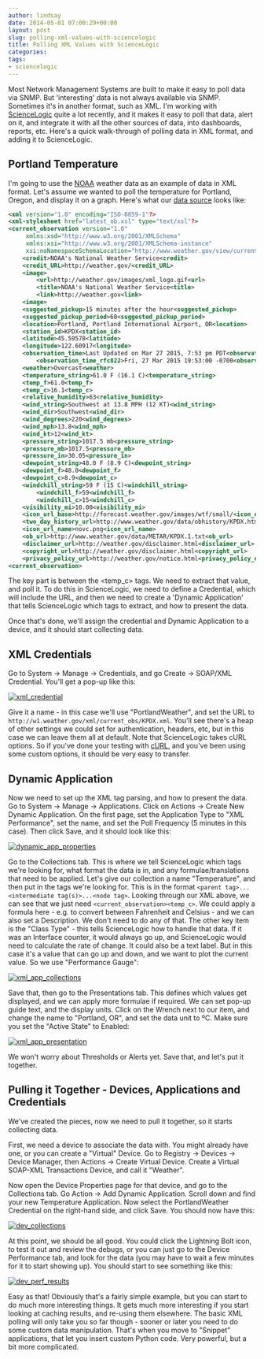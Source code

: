 ```yaml
---
author: lindsay
date: 2014-05-01 07:00:29+00:00
layout: post
slug: polling-xml-values-with-sciencelogic
title: Polling XML Values with ScienceLogic
categories:
tags:
- sciencelogic
---
```


Most Network Management Systems are built to make it easy to poll data via SNMP. But 'interesting' data is not always available via SNMP. Sometimes it's in another format, such as XML. I'm working with [ScienceLogic](http://www.sciencelogic.com/) quite a lot recently, and it makes it easy to poll that data, alert on it, and integrate it with all the other sources of data, into dashboards, reports, etc. Here's a quick walk-through of polling data in XML format, and adding it to ScienceLogic.

## Portland Temperature

I'm going to use the [NOAA](http://www.noaa.gov/) weather data as an example of data in XML format. Let's assume we wanted to poll the temperature for Portland, Oregon, and display it on a graph. Here's what our [data source](http://w1.weather.gov/xml/current_obs/KPDX.xml) looks like:

```xml
<xml version="1.0" encoding="ISO-8859-1"?>
<xml-stylesheet href="latest_ob.xsl" type="text/xsl"?>
<current_observation version="1.0"
     xmlns:xsd="http://www.w3.org/2001/XMLSchema"
     xmlns:xsi="http://www.w3.org/2001/XMLSchema-instance"
     xsi:noNamespaceSchemaLocation="http://www.weather.gov/view/current_observation.xsd">
    <credit>NOAA's National Weather Service<credit>
    <credit_URL>http://weather.gov/<credit_URL>
    <image>
        <url>http://weather.gov/images/xml_logo.gif<url>
        <title>NOAA's National Weather Service<title>
        <link>http://weather.gov<link>
    <image>
    <suggested_pickup>15 minutes after the hour<suggested_pickup>
    <suggested_pickup_period>60<suggested_pickup_period>
    <location>Portland, Portland International Airport, OR<location>
    <station_id>KPDX<station_id>
    <latitude>45.59578<latitude>
    <longitude>122.60917<longitude>
    <observation_time>Last Updated on Mar 27 2015, 7:53 pm PDT<observation_time>
        <observation_time_rfc822>Fri, 27 Mar 2015 19:53:00 -0700<observation_time_rfc822>
    <weather>Overcast<weather>
    <temperature_string>61.0 F (16.1 C)<temperature_string>
    <temp_f>61.0<temp_f>
    <temp_c>16.1<temp_c>
    <relative_humidity>63<relative_humidity>
    <wind_string>Southwest at 13.8 MPH (12 KT)<wind_string>
    <wind_dir>Southwest<wind_dir>
    <wind_degrees>220<wind_degrees>
    <wind_mph>13.8<wind_mph>
    <wind_kt>12<wind_kt>
    <pressure_string>1017.5 mb<pressure_string>
    <pressure_mb>1017.5<pressure_mb>
    <pressure_in>30.05<pressure_in>
    <dewpoint_string>48.0 F (8.9 C)<dewpoint_string>
    <dewpoint_f>48.0<dewpoint_f>
    <dewpoint_c>8.9<dewpoint_c>
    <windchill_string>59 F (15 C)<windchill_string>
        <windchill_f>59<windchill_f>
        <windchill_c>15<windchill_c>
    <visibility_mi>10.00<visibility_mi>
    <icon_url_base>http://forecast.weather.gov/images/wtf/small/<icon_url_base>
    <two_day_history_url>http://www.weather.gov/data/obhistory/KPDX.html<two_day_history_url>
    <icon_url_name>novc.png<icon_url_name>
    <ob_url>http://www.weather.gov/data/METAR/KPDX.1.txt<ob_url>
    <disclaimer_url>http://weather.gov/disclaimer.html<disclaimer_url>
    <copyright_url>http://weather.gov/disclaimer.html<copyright_url>
    <privacy_policy_url>http://weather.gov/notice.html<privacy_policy_url>
<current_observation>

```

The key part is between the <temp_c> tags. We need to extract that value, and poll it. To do this in ScienceLogic, we need to define a Credential, which will include the URL, and then we need to create a 'Dynamic Application' that tells ScienceLogic which tags to extract, and how to present the data.

Once that's done, we'll assign the credential and Dynamic Application to a device, and it should start collecting data.

## XML Credentials

Go to System -> Manage -> Credentials, and go Create -> SOAP/XML Credential. You'll get a pop-up like this:

[![xml_credential](/assets/2014/05/xml_credential.png)](/assets/2014/05/xml_credential.png)

Give it a name - in this case we'll use "PortlandWeather", and set the URL to `http://w1.weather.gov/xml/current_obs/KPDX.xml`. You'll see there's a heap of other settings we could set for authentication, headers, etc, but in this case we can leave them all at default. Note that ScienceLogic takes cURL options. So if you've done your testing with [cURL](http://curl.haxx.se/), and you've been using some custom options, it should be very easy to transfer.

## Dynamic Application

Now we need to set up the XML tag parsing, and how to present the data. Go to System -> Manage -> Applications. Click on Actions -> Create New Dynamic Application. On the first page, set the Application Type to "XML Performance", set the name, and set the Poll Frequency (5 minutes in this case). Then click Save, and it should look like this:

[![dynamic_app_properties](/assets/2014/05/dynamic_app_properties.png)](/assets/2014/05/dynamic_app_properties.png)

Go to the Collections tab. This is where we tell ScienceLogic which tags we're looking for, what format the data is in, and any formulae/translations that need to be applied. Let's give our collection a name "Temperature", and then put in the tags we're looking for. This is in the format `<parent tag>...<intermediate tag(s)>...<node tag>`. Looking through our XML above, we can see that we just need `<current_observation><temp_c>`. We could apply a formula here - e.g. to convert between Fahrenheit and Celsius - and we can also set a Description. We don't need to do any of that. The other key item is the "Class Type" - this tells ScienceLogic how to handle that data. If it was an Interface counter, it would always go up, and ScienceLogic would need to calculate the rate of change. It could also be a text label. But in this case it's a value that can go up and down, and we want to plot the current value. So we use "Performance Gauge":

[![xml_app_collections](/assets/2014/05/xml_app_collections.png)](/assets/2014/05/xml_app_collections.png)

Save that, then go to the Presentations tab. This defines which values get displayed, and we can apply more formulae if required. We can set pop-up guide text, and the display units. Click on the Wrench next to our item, and change the name to "Portland, OR", and set the data unit to ºC. Make sure you set the "Active State" to Enabled:

[![xml_app_presentation](/assets/2014/05/xml_app_presentation.png)](/assets/2014/05/xml_app_presentation.png)

We won't worry about Thresholds or Alerts yet. Save that, and let's put it together.

## Pulling it Together - Devices, Applications and Credentials

We've created the pieces, now we need to pull it together, so it starts collecting data.

First, we need a device to associate the data with. You might already have one, or you can create a "Virtual" Device. Go to Registry -> Devices -> Device Manager, then Actions -> Create Virtual Device. Create a Virtual SOAP-XML Transactions Device, and call it "Weather".

Now open the Device Properties page for that device, and go to the Collections tab. Go Action -> Add Dynamic Application. Scroll down and find your new Temperature Application. Now select the PortlandWeather Credential on the right-hand side, and click Save. You should now have this:

[![dev_collections](/assets/2014/05/dev_collections.png)](/assets/2014/05/dev_collections.png)

At this point, we should be all good. You could click the Lightning Bolt icon, to test it out and review the debugs, or you can just go to the Device Performance tab, and look for the data (you may have to wait a few minutes for it to start showing up). You should start to see something like this:

[![dev_perf_results](/assets/2014/05/dev_perf_results.png)](/assets/2014/05/dev_perf_results.png)

Easy as that! Obviously that's a fairly simple example, but you can start to do much more interesting things. It gets much more interesting if you start looking at caching results, and re-using them elsewhere. The basic XML polling will only take you so far though - sooner or later you need to do some custom data manipulation. That's when you move to "Snippet" applications, that let you insert custom Python code. Very powerful, but a bit more complicated.
